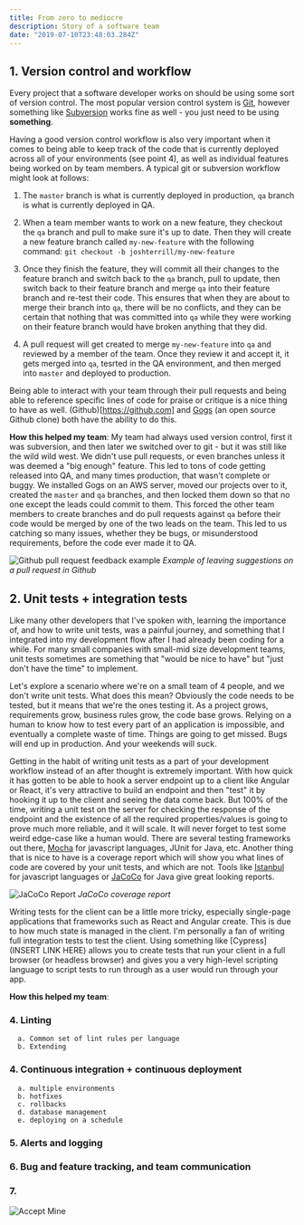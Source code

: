 ```yaml
---
title: From zero to mediocre
description: Story of a software team
date: "2019-07-10T23:48:03.284Z"
---
```


## 1. Version control and workflow

Every project that a software developer works on should be using some sort of version control. The most popular version control system is [Git](https://git-scm.com/), however something like [Subversion](https://subversion.apache.org/) works fine as well - you just need to be using **something**.

Having a good version control workflow is also very important when it comes to being able to keep track of the code that is currently deployed across all of your environments (see point 4), as well as individual features being worked on by team members. A typical git or subversion workflow might look at follows:

  1. The `master` branch is what is currently deployed in production, `qa` branch is what is currently deployed in QA.

  2. When a team member wants to work on a new feature, they checkout the `qa` branch and pull to make sure it's up to date. Then they will create a new feature branch called `my-new-feature` with the following command: `git checkout -b joshterrill/my-new-feature`

  3. Once they finish the feature, they will commit all their changes to the feature branch and switch back to the `qa` branch, pull to update, then switch back to their feature branch and merge `qa` into their feature branch and re-test their code. This ensures that when they are about to merge their branch into `qa`, there will be no conflicts, and they can be certain that nothing that was committed into `qa` while they were working on their feature branch would have broken anything that they did.

  4. A pull request will get created to merge `my-new-feature` into `qa` and reviewed by a member of the team. Once they review it and accept it, it gets merged into `qa`, tesrted in the QA environment, and then merged into `master` and deployed to production.

Being able to interact with your team through their pull requests and being able to reference specific lines of code for praise or critique is a nice thing to have as well. (Github)[https://github.com] and [Gogs](https://gogs.io/) (an open source Github clone) both have the ability to do this.

**How this helped my team**: My team had always used version control, first it was subversion, and then later we switched over to git - but it was still like the wild wild west. We didn't use pull requests, or even branches unless it was deemed a "big enough" feature. This led to tons of code getting released into QA, and many times production, that wasn't complete or buggy. We installed Gogs on an AWS server, moved our projects over to it, created the `master` and `qa` branches, and then locked them down so that no one except the leads could commit to them. This forced the other team members to create branches and do pull requests against `qa` before their code would be merged by one of the two leads on the team. This led to us catching so many issues, whether they be bugs, or misunderstood requirements, before the code ever made it to QA.

![Github pull request feedback example](https://help.github.com/assets/images/help/pull_requests/commit-suggestion-button.png)
*Example of leaving suggestions on a pull request in Github*

## 2. Unit tests + integration tests

Like many other developers that I've spoken with, learning the importance of, and how to write unit tests, was a painful journey, and something that I integrated into my development flow after I had already been coding for a while. For many small companies with small-mid size development teams, unit tests sometimes are something that "would be nice to have" but "just don't have the time" to implement.

Let's explore a scenario where we're on a small team of 4 people, and we don't write unit tests. What does this mean? Obviously the code needs to be tested, but it means that we're the ones testing it. As a project grows, requirements grow, business rules grow, the code base grows. Relying on a human to know how to test every part of an application is impossible, and eventually a complete waste of time. Things are going to get missed. Bugs will end up in production. And your weekends will suck.

Getting in the habit of writing unit tests as a part of your development workflow instead of an after thought is extremely important. With how quick it has gotten to be able to hook a server endpoint up to a client like Angular or React, it's very attractive to build an endpoint and then "test" it by hooking it up to the client and seeing the data come back. But 100% of the time, writing a unit test on the server for checking the response of the endpoint and the existence of all the required properties/values is going to prove much more reliable, and it will scale. It will never forget to test some weird edge-case like a human would. There are several testing frameworks out there, [Mocha](https://mochajs.org/) for javascript languages, JUnit for Java, etc. Another thing that is nice to have is a coverage report which will show you what lines of code are covered by your unit tests, and which are not. Tools like [Istanbul](https://istanbul.js.org/) for javascript languages or [JaCoCo](https://www.baeldung.com/jacoco) for Java give great looking reports.

![JaCoCo Report](https://www.baeldung.com/wp-content/uploads/2016/09/palindrometest1-1.png)
*JaCoCo coverage report*

Writing tests for the client can be a little more tricky, especially single-page applications that frameworks such as React and Angular create. This is due to how much state is managed in the client. I'm personally a fan of writing full integration tests to test the client. Using something like [Cypress](INSERT LINK HERE) allows you to create tests that run your client in a full browser (or headless browser) and gives you a very high-level scripting language to script tests to run through as a user would run through your app.

**How this helped my team**: 

### 4. Linting
      a. Common set of lint rules per language
      b. Extending 

### 4. Continuous integration + continuous deployment

      a. multiple environments
      b. hotfixes
      c. rollbacks
      d. database management
      e. deploying on a schedule

### 5. Alerts and logging

### 6. Bug and feature tracking, and team communication

### 7. 

![Accept Mine](https://i.imgur.com/EdtzEKW.jpg)
